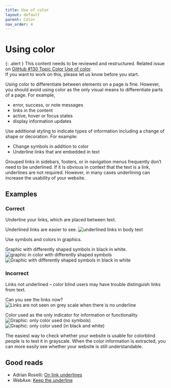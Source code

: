 ```yaml
---
title: Use of color
layout: default
parent: Color
nav_order: 4
---
```


# Using color

{: .alert }
This content needs to be reviewed and restructured.
Related issue on [GitHub #130 Topic Color Use of color](https://github.com/wpaccessibility/wp-a11y-docs/issues/130).  
If you want to work on this, please let us know before you start.

Using color to differentiate between elements on a page is fine. However, you should avoid using color as the only visual means to differentiate parts of a page. For example,

- error, success, or note messages
- links in the content
- active, hover or focus states
- display information updates

Use additional styling to indicate types of information including a change of shape or decoration. For example:

- Change symbols in addition to color
- Underline links that are embedded in text

Grouped links in sidebars, footers, or in navigation menus frequently don’t need to be underlined. If it is obvious in context that the text is a link, underlines are not required. However, in many cases underlining can increase the usability of your website.

## Examples

### Correct

Underline your links, which are placed between text.

Underlined links are easier to see.
![underlined links in body text]({{site.baseurl}}/assets/images/Bildschirmfoto-2017-08-05-um-15.01.29-768x497.png)


Use symbols and colors in graphics.

Graphic with differently shaped symbols in black in white.
![graphic in color with differently shaped symbols]({{site.baseurl}}/assets/images/Bildschirmfoto-2017-08-16-um-10.27.20-768x588.png)
![Graphic with differently shaped symbols in black in white]({{site.baseurl}}/assets/images/Bildschirmfoto-2017-08-16-um-10.33.58-Kopie-768x629.png)



### Incorrect

Links not underlined – color blind users may have trouble distinguish links from text.

Can you see the links now?
![Links are not seen on grey scale when there is no underline]({{site.baseurl}}/assets/images/grey-scale-links.png)

Color used as the only indicator for information or functionality
![Graphic: only color used (no symbols)]({{site.baseurl}}/assets/images/Bildschirmfoto-2017-08-16-um-10.34.46-768x646.png)
![Graphic: only color used (in black and white)]({{site.baseurl}}/assets/images/Bildschirmfoto-2017-08-16-um-10.34.46-Kopie-768x646.png)

The easiest way to check whether your website is usable for colorblind people is to test it in grayscale. When the color information is extracted, you can more easily see whether your website is still understandable.

## Good reads

- Adrian Roselli: [On link underlines](http://adrianroselli.com/2016/06/on-link-underlines.html)
- WebAxe: [Keep the underline](http://www.webaxe.org/keep-the-underline-text-links/)
